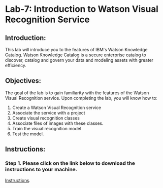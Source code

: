 # Lab-7: Introduction to Watson Visual Recognition Service 

## Introduction:

This lab will introduce you to the features of IBM's Watson Knowledge Catalog. Watson Knowledge Catalog is a secure enterprise catalog to discover, catalog and govern your data and modeling assets with greater efficiency. 

## Objectives:

The goal of the lab is to gain familiarity with the features of the Watson Visual Recognition service. Upon completing the lab, you will know how to:

1.	Create a Watson Visual Recognition service
2.	Associate the service with a project
3.  Create visual recognition classes
4.  Associate files of images with these classes. 
5.  Train the visual recognition model
6.  Test the model. 


## Instructions:

### Step 1.  Please click on the link below to download the instructions to your machine.

[Instructions](https://github.com/bleonardb3/DS_POT_02-07/raw/master/Lab-7/Visual%20Recognition%20Service.pdf).





